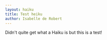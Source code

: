 ```yaml
---
layout: haiku
title: Test heiku
author: Isabelle de Robert
---
```


Didn't quite get what a Haiku is but this is a test!<br>